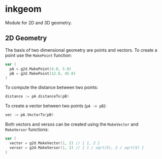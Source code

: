 # inkgeom

Module for 2D and 3D geometry.

## 2D Geometry

The basis of two dimensional geometry are points and vectors.
To create a point use the `MakePoint` function:

```go
var (
  pA = g2d.MakePoint(4.0, 5.0)
  pB = g2d.MakePoint(12.0, 45.0)
)
```

To compute the distance between two points:

```go
distance := pA.distanceTo(pB)
```

To create a vector between two points (`pA -> pB`):

```go
vec := pA.VectorTo(pB)
```

Both vectors and versos can be created using the `MakeVector` and `MakeVersor` functions:

```go
var (
  vector = g2d.MakeVector(1, 2) // { 1, 2 }
  versor = g2d.MakeVersor(1, 2) // { 1 / sqrt(5), 2 / sqrt(5) }
)

